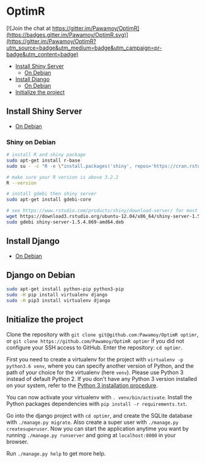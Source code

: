 # OptimR

[![Join the chat at https://gitter.im/Pawamoy/OptimR](https://badges.gitter.im/Pawamoy/OptimR.svg)](https://gitter.im/Pawamoy/OptimR?utm_source=badge&utm_medium=badge&utm_campaign=pr-badge&utm_content=badge)

- [Install Shiny Server](#install-shiny-server)
    - [On Debian](#shiny-on-debian)
- [Install Django](#install-django)
    - [On Debian](#django-on-debian)
- [Initialize the project](#initialize-the-project)

## Install Shiny Server
- [On Debian](#shiny-on-debian)

### Shiny on Debian
```bash
# install R and shiny package
sudo apt-get install r-base
sudo su - -c "R -e \"install.packages('shiny', repos='https://cran.rstudio.com/')\""

# make sure your R version is above 3.2.2
R --version

# install gdebi then shiny server
sudo apt-get install gdebi-core

# see https://www.rstudio.com/products/shiny/download-server/ for most recent version
wget https://download3.rstudio.org/ubuntu-12.04/x86_64/shiny-server-1.5.4.869-amd64.deb
sudo gdebi shiny-server-1.5.4.869-amd64.deb
```

## Install Django
- [On Debian](#django-on-debian)

## Django on Debian
```bash
sudo apt-get install python-pip python3-pip
sudo -H pip install virtualenv django
sudo -H pip3 install virtualenv django
```

## Initialize the project
Clone the repository with `git clone git@github.com:Pawamoy/OptimR optimr`, or
`git clone https://github.com/Pawamoy/OptimR optimr` if you did not configure
your SSH access to GitHub. Enter the repository: `cd optimr`.

First you need to create a virtualenv for the project with `virtualenv -p
python3.6 venv`, where you can specify another version of Python, and the path
of your choice for the virtualenv (here `venv`). Please use Python 3 instead
of default Python 2. If you don't have any Python 3 version installed on
your system, refer to the [Python 3 installation procedure](#install-python-3).

You can now activate your virtualenv with `. venv/bin/activate`. Install the
Python packages dependencies with `pip install -r requirements.txt`.

Go into the django project with `cd optimr`, and create the SQLite
database with `./manage.py migrate`. Also create a super user with `./manage.py
createsuperuser`. Now you can start the application anytime you want by
running `./manage.py runserver` and going at `localhost:8000` in your browser.

Run `./manage.py help` to get more help.